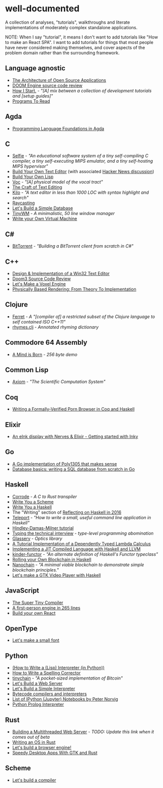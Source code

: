 # well-documented
A collection of analyses, "tutorials", walkthroughs and literate implementations of moderately complex standalone applications. 

NOTE: When I say "tutorial", it means I don't want to add tutorials like "How to make an React SPA". I want to add tutorials for things that most people have never considered making themselves, and cover aspects of the problem domain rather than the surrounding framework. 

## Language agnostic

- [The Architecture of Open Source Applications](http://aosabook.org/en/index.html)
- [DOOM Engine source code review](http://fabiensanglard.net/doomIphone/doomClassicRenderer.php)
- [How I Start.](http://howistart.org/) - *"[A] mix between a collection of development tutorials and [setup guides]"*
- [Programs To Read](http://wiki.c2.com/?ProgramsToRead)

## Agda

- [Programming Language Foundations in Agda](https://plfa.github.io/)

## C

- [Selfie](https://github.com/cksystemsteaching/selfie) - *"An educational software system of a tiny self-compiling C compiler, a tiny self-executing MIPS emulator, and a tiny self-hosting MIPS hypervisor"*
- [Build Your Own Text Editor](http://viewsourcecode.org/snaptoken/kilo/) (with associated [Hacker News discussion](https://news.ycombinator.com/item?id=14046446))
- [Build Your Own Lisp](http://www.buildyourownlisp.com/contents)
- [Voc](http://pbat.ch/proj/voc/) - *"[A] physical model of the vocal tract"*
- [The Craft of Text Editing](http://www.finseth.com/craft/)
- [Kilo](https://github.com/antirez/kilo) - *"A text editor in less than 1000 LOC with syntax highlight and search"*
- [Raycasting](http://lodev.org/cgtutor/raycasting.html)
- [Let's Build a Simple Database](https://cstack.github.io/db_tutorial/)
- [TinyWM](http://incise.org/tinywm.html) - *A minimalistic, 50 line window manager* 
- [Write your Own Virtual Machine](https://justinmeiners.github.io/lc3-vm/)


## C#

- [BitTorrent](http://seanjoflynn.com/research/bittorrent.html) - *"Building a BitTorrent client from scratch in C#"*


## C++

- [Design & Implementation of a Win32 Text Editor](http://www.catch22.net/tuts/unicode-text-processing)
- [Doom3 Source Code Review](http://fabiensanglard.net/doom3/)
- [Let's Make a Voxel Engine](https://sites.google.com/site/letsmakeavoxelengine/)
- [Physically Based Rendering: From Theory To Implementation](http://www.pbr-book.org/)


## Clojure

- [Ferret](https://github.com/nakkaya/ferret/blob/0.2.8/ferret.org) - *A "[compiler of] a restricted subset of the Clojure language to self contained ISO C++11"*
- [rhymes.clj](https://gist.github.com/ftrain/8655399) - *Annotated rhyming dictionary*


## Commodore 64 Assembly

- [A Mind is Born](https://linusakesson.net/scene/a-mind-is-born/) - *256 byte demo*


## Common Lisp

- [Axiom](http://www.axiom-developer.org/axiom-website/books.html) - *"The Scientific Computation System"*


## Coq

- [Writing a Formally-Verified Porn Browser in Coq and Haskell](http://www.michaelburge.us/2017/08/25/writing-a-formally-verified-porn-browser-in-coq.html)

## Elixir

- [An eInk display with Nerves & Elixir - Getting started with Inky](http://underjord.io/an-eink-display-with-nerves-elixir.html)

## Go

- [A Go implementation of Poly1305 that makes sense](https://blog.filippo.io/a-literate-go-implementation-of-poly1305/)
- [Database basics: writing a SQL database from scratch in Go](https://notes.eatonphil.com/database-basics.html)

## Haskell

- [Corrode](https://github.com/jameysharp/corrode/blob/master/src/Language/Rust/Corrode/C.md) - *A C to Rust transpiler*
- [Write You a Scheme](https://wespiser.com/writings/wyas/home.html)
- [Write You a Haskell](http://dev.stephendiehl.com/fun/)
- The "Writing" section of [Reflecting on Haskell in 2016](http://www.stephendiehl.com/posts/haskell_2017.html)
- [Teleport](http://bollu.github.io/teleport/) - *"How to write a small, useful command line application in Haskell"*
- [Hindley-Damas-Milner tutorial](https://github.com/quchen/articles/tree/master/hindley-milner)
- [Typing the technical interview](https://aphyr.com/posts/342-typing-the-technical-interview) - *type-level programming abomination*
- [Glassery](http://oleg.fi/gists/posts/2017-04-18-glassery.html) - *Optics library*
- [A Tutorial Implementation of a Dependently Typed Lambda Calculus](https://www.andres-loeh.de/LambdaPi/)
- [Implementing a JIT Compiled Language with Haskell and LLVM](http://www.stephendiehl.com/llvm/)
- [kinder-functor](https://github.com/rampion/kinder-functor) - *"An alternate definition of Haskell's Functor typeclass"*
- [Rolling your Own Blockchain in Haskell](http://www.michaelburge.us/2017/08/17/rolling-your-own-blockchain.html)
- [Nanochain](https://github.com/adjoint-io/nanochain) - *"A minimal viable blockchain to demonstrate simple blockchain principles."*
- [Let's make a GTK Video Player with Haskell](https://lettier.github.io/posts/2017-08-30-haskell-gtk-video-player.html)


## JavaScript

- [The Super Tiny Compiler](https://github.com/thejameskyle/the-super-tiny-compiler)
- [A first-person engine in 265 lines](http://www.playfuljs.com/a-first-person-engine-in-265-lines/)
- [Build your own React](https://pomb.us/build-your-own-react/)

## OpenType

- [Let's make a small font](http://processingjs.nihongoresources.com/the_smallest_font/)


## Python

- [(How to Write a (Lisp) Interpreter (in Python))](http://norvig.com/lispy.html)
- [How to Write a Spelling Corrector](http://norvig.com/spell-correct.html)
- [tinychain](https://github.com/jamesob/tinychain) - *"A pocket-sized implementation of Bitcoin"*
- [Let's Build a Web Server](https://ruslanspivak.com/lsbaws-part1/)
- [Let's Build a Simple Interpreter](https://ruslanspivak.com/lsbasi-part1/)
- [Bytecode compilers and interpreters](https://bernsteinbear.com/blog/bytecode-interpreters/)
- [List of IPython (Jupyter) Notebooks by Peter Norvig](http://norvig.com/ipython/README.html)
- [Python Prolog Interpreter](https://github.com/photonlines/Python-Prolog-Interpreter)

## Rust

- [Building a Multithreaded Web Server](https://doc.rust-lang.org/beta/book/second-edition/ch20-00-final-project-a-web-server.html) - *TODO: Update this link when it comes out of beta*
- [Writing an OS in Rust](http://os.phil-opp.com/)
- [Let's build a browser engine!](https://limpet.net/mbrubeck/2014/08/08/toy-layout-engine-1.html)
- [Speedy Desktop Apps With GTK and Rust](https://nora.codes/tutorial/speedy-desktop-apps-with-gtk-and-rust/)

## Scheme

- [Let's build a compiler](https://generalproblem.net/lets_build_a_compiler/01-starting-out/)
